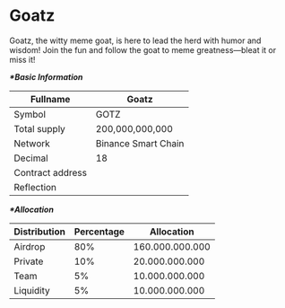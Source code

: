 # Goatz

Goatz, the witty meme goat, is here to lead the herd with humor and wisdom! Join the fun and follow the goat to meme greatness—bleat it or miss it!

_**\*Basic Information**_

| Fullname         | Goatz               |
| ---------------- | ------------------- |
| Symbol           | GOTZ                |
| Total supply     | 200,000,000,000     |
| Network          | Binance Smart Chain |
| Decimal          | 18                  |
| Contract address |                     |
| Reflection       |                     |

_**\*Allocation**_

| Distribution | Percentage | Allocation      |
| ------------ | ---------- | --------------- |
| Airdrop      | 80%        | 160.000.000.000 |
| Private      | 10%        | 20.000.000.000  |
| Team         | 5%         | 10.000.000.000  |
| Liquidity    | 5%         | 10.000.000.000  |
